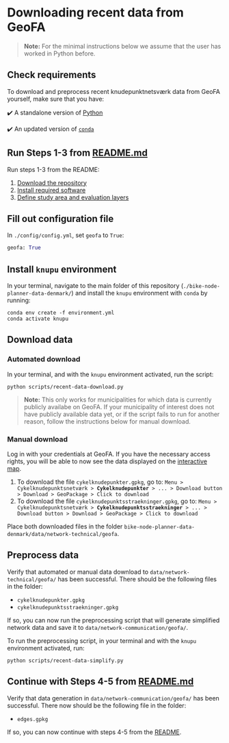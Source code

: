 # Downloading recent data from GeoFA

> **Note:** For the minimal instructions below we assume that the user has worked in Python before. 

## Check requirements

To download and preprocess recent knudepunktnetsværk data from GeoFA yourself, make sure that you have:

✔️ A standalone version of [Python](https://www.python.org/downloads/)

✔️ An updated version of [`conda`](https://docs.conda.io/en/latest/)

## Run Steps 1-3 from [README.md](../README.md)

Run steps 1-3 from the README:
1. [Download the repository](../README.md#step-1-download-this-repository)
2. [Install required software](../README.md#step-2-install-required-software)
3. [Define study area and evaluation layers](../README.md#step-3-define-your-study-area-and-your-evaluation-layers)

## Fill out configuration file

In `./config/config.yml`, set `geofa` to `True`:

```python
geofa: True
```

## Install `knupu` environment

In your terminal, navigate to the main folder of this repository (`./bike-node-planner-data-denmark/`) and install the `knupu` environment with `conda` by running:

```
conda env create -f environment.yml
conda activate knupu
```

## Download data

### Automated download

In your terminal, and with the `knupu` environment activated, run the script:
```
python scripts/recent-data-download.py
```

> **Note:** This only works for municipalities for which data is currently publicly availabe on GeoFA. If your municipality of interest does not have publicly available data yet, or if the script fails to run for another reason, follow the instructions below for manual download.

### Manual download

Log in with your credentials at GeoFA. If you have the necessary access rights, you will be able to now see the data displayed on the [interactive map](https://geofa-kort.geodanmark.dk/app/fkg/?config=/api/v2/configuration/fkg/configuration_fkg_udgivet_5f465f5d3181f687353260.json#Basis_kort/8/9.8328/55.9892/fkg.t_5609_cykelknudepunktsstraekninger,fkg.t_5608_cykelknudepunkter). 

1. To download the file `cykelknudepunkter.gpkg`, go to: `Menu > Cykelknudepunktsnetværk > `**`Cykelknudepunkter`**` > ... > Download button > Download > GeoPackage > Click to download` 
1. To download the file `cykelknudepunktsstraekninger.gpkg`, go to: `Menu > Cykelknudepunktsnetværk > `**`Cykelknudepunktsstraekninger`**` > ... > Download button > Download > GeoPackage > Click to download` 

Place both downloaded files in the folder `bike-node-planner-data-denmark/data/network-technical/geofa`.

## Preprocess data

Verify that automated or manual data download to `data/network-technical/geofa/` has been successful. There should be the following files in the folder:
* `cykelknudepunkter.gpkg`
* `cykelknudepunktsstraekninger.gpkg`

If so, you can now run the preprocessing script that will generate simplified network data and save it to `data/network-communication/geofa/`. 

To run the preprocessing script, in your terminal and with the `knupu` environment activated, run:

```
python scripts/recent-data-simplify.py
```

## Continue with Steps 4-5 from [README.md](../README.md)

Verify that data generation in `data/network-communication/geofa/` has been successful. There now should be the following file in the folder:
* `edges.gpkg`

If so, you can now continue with steps 4-5 from the [README](../README.md#step-4-generate-the-data).